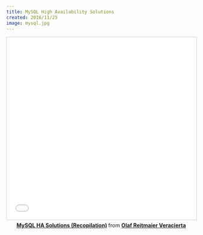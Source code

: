 ```yaml
---
title: MySQL High Availability Solutions
created: 2016/11/25
image: mysql.jpg
---
```


<html>
<div align="center">
<iframe src="//www.slideshare.net/slideshow/embed_code/key/5UyFhqv37I7Ulo" width="595" height="485" frameborder="0" marginwidth="0" marginheight="0" scrolling="no" style="border:1px solid #CCC; border-width:1px; margin-bottom:5px; max-width: 100%;" allowfullscreen> </iframe> <div style="margin-bottom:5px"> <strong> <a href="//www.slideshare.net/olafrv/mysql-ha-solutions-recopilation" title="MySQL HA Solutions (Recopilation)" target="_blank">MySQL HA Solutions (Recopilation)</a> </strong> from <strong><a href="https://www.slideshare.net/olafrv" target="_blank">Olaf Reitmaier Veracierta</a></strong> </div>
</div>
</html>